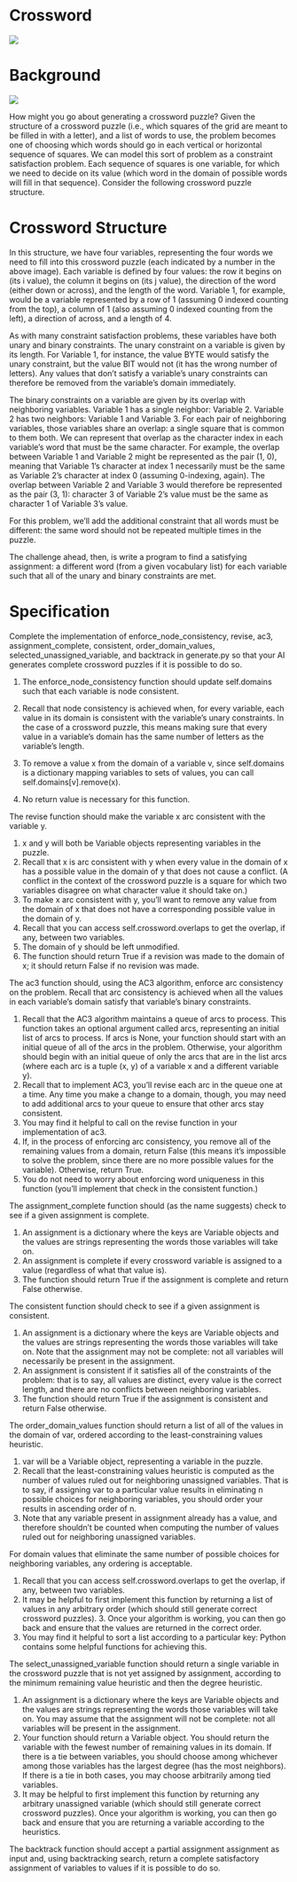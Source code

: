 # Crossword

![](https://cs50.harvard.edu/ai/2020/projects/3/crossword/images/crossword.png)

# Background

![](https://cs50.harvard.edu/ai/2020/projects/3/crossword/images/structure.png)

How might you go about generating a crossword puzzle? Given the structure of a crossword puzzle (i.e., which squares of the grid are meant to be filled in with a letter), and a list of words to use, the problem becomes one of choosing which words should go in each vertical or horizontal sequence of squares. We can model this sort of problem as a constraint satisfaction problem. Each sequence of squares is one variable, for which we need to decide on its value (which word in the domain of possible words will fill in that sequence). Consider the following crossword puzzle structure.

# Crossword Structure

In this structure, we have four variables, representing the four words we need to fill into this crossword puzzle (each indicated by a number in the above image). Each variable is defined by four values: the row it begins on (its i value), the column it begins on (its j value), the direction of the word (either down or across), and the length of the word. Variable 1, for example, would be a variable represented by a row of 1 (assuming 0 indexed counting from the top), a column of 1 (also assuming 0 indexed counting from the left), a direction of across, and a length of 4.

As with many constraint satisfaction problems, these variables have both unary and binary constraints. The unary constraint on a variable is given by its length. For Variable 1, for instance, the value BYTE would satisfy the unary constraint, but the value BIT would not (it has the wrong number of letters). Any values that don’t satisfy a variable’s unary constraints can therefore be removed from the variable’s domain immediately.

The binary constraints on a variable are given by its overlap with neighboring variables. Variable 1 has a single neighbor: Variable 2. Variable 2 has two neighbors: Variable 1 and Variable 3. For each pair of neighboring variables, those variables share an overlap: a single square that is common to them both. We can represent that overlap as the character index in each variable’s word that must be the same character. For example, the overlap between Variable 1 and Variable 2 might be represented as the pair (1, 0), meaning that Variable 1’s character at index 1 necessarily must be the same as Variable 2’s character at index 0 (assuming 0-indexing, again). The overlap between Variable 2 and Variable 3 would therefore be represented as the pair (3, 1): character 3 of Variable 2’s value must be the same as character 1 of Variable 3’s value.

For this problem, we’ll add the additional constraint that all words must be different: the same word should not be repeated multiple times in the puzzle.

The challenge ahead, then, is write a program to find a satisfying assignment: a different word (from a given vocabulary list) for each variable such that all of the unary and binary constraints are met.

# Specification

Complete the implementation of enforce_node_consistency, revise, ac3, assignment_complete, consistent, order_domain_values, selected_unassigned_variable, and backtrack in generate.py so that your AI generates complete crossword puzzles if it is possible to do so.

1. The enforce_node_consistency function should update self.domains such that each variable is node consistent.

1. Recall that node consistency is achieved when, for every variable, each value in its domain is consistent with the variable’s unary constraints. In the case of a crossword puzzle, this means making sure that every value in a variable’s domain has the same number of letters as the variable’s length.
2. To remove a value x from the domain of a variable v, since self.domains is a dictionary mapping variables to sets of values, you can call self.domains[v].remove(x).
3. No return value is necessary for this function.

The revise function should make the variable x arc consistent with the variable y.

1. x and y will both be Variable objects representing variables in the puzzle.
2. Recall that x is arc consistent with y when every value in the domain of x has a possible value in the domain of y that does not cause a conflict. (A conflict in the context of the crossword puzzle is a square for which two variables disagree on what character value it should take on.)
3. To make x arc consistent with y, you’ll want to remove any value from the domain of x that does not have a corresponding possible value in the domain of y.
4. Recall that you can access self.crossword.overlaps to get the overlap, if any, between two variables.
5. The domain of y should be left unmodified.
6. The function should return True if a revision was made to the domain of x; it should return False if no revision was made.

The ac3 function should, using the AC3 algorithm, enforce arc consistency on the problem. Recall that arc consistency is achieved when all the values in each variable’s domain satisfy that variable’s binary constraints.

1. Recall that the AC3 algorithm maintains a queue of arcs to process. This function takes an optional argument called arcs, representing an initial list of arcs to process. If arcs is None, your function should start with an initial queue of all of the arcs in the problem. Otherwise, your algorithm should begin with an initial queue of only the arcs that are in the list arcs (where each arc is a tuple (x, y) of a variable x and a different variable y).
2. Recall that to implement AC3, you’ll revise each arc in the queue one at a time. Any time you make a change to a domain, though, you may need to add additional arcs to your queue to ensure that other arcs stay consistent.
3. You may find it helpful to call on the revise function in your implementation of ac3.
4. If, in the process of enforcing arc consistency, you remove all of the remaining values from a domain, return False (this means it’s impossible to solve the problem, since there are no more possible values for the variable). Otherwise, return True.
5. You do not need to worry about enforcing word uniqueness in this function (you’ll implement that check in the consistent function.)

The assignment_complete function should (as the name suggests) check to see if a given assignment is complete.

1. An assignment is a dictionary where the keys are Variable objects and the values are strings representing the words those variables will take on.
2. An assignment is complete if every crossword variable is assigned to a value (regardless of what that value is).
3. The function should return True if the assignment is complete and return False otherwise.

The consistent function should check to see if a given assignment is consistent.

1. An assignment is a dictionary where the keys are Variable objects and the values are strings representing the words those variables will take on. Note that the assignment may not be complete: not all variables will necessarily be present in the assignment.
2. An assignment is consistent if it satisfies all of the constraints of the problem: that is to say, all values are distinct, every value is the correct length, and there are no conflicts between neighboring variables.
3. The function should return True if the assignment is consistent and return False otherwise.

The order_domain_values function should return a list of all of the values in the domain of var, ordered according to the least-constraining values heuristic.

1. var will be a Variable object, representing a variable in the puzzle.
2. Recall that the least-constraining values heuristic is computed as the number of values ruled out for neighboring unassigned variables. That is to say, if assigning var to a particular value results in eliminating n possible choices for neighboring variables, you should order your results in ascending order of n.
3. Note that any variable present in assignment already has a value, and therefore shouldn’t be counted when computing the number of values ruled out for neighboring unassigned variables.

For domain values that eliminate the same number of possible choices for neighboring variables, any ordering is acceptable.

1. Recall that you can access self.crossword.overlaps to get the overlap, if any, between two variables.
2. It may be helpful to first implement this function by returning a list of values in any arbitrary order (which should still generate correct crossword puzzles). 3. Once your algorithm is working, you can then go back and ensure that the values are returned in the correct order.
4. You may find it helpful to sort a list according to a particular key: Python contains some helpful functions for achieving this.

The select_unassigned_variable function should return a single variable in the crossword puzzle that is not yet assigned by assignment, according to the minimum remaining value heuristic and then the degree heuristic.

1. An assignment is a dictionary where the keys are Variable objects and the values are strings representing the words those variables will take on. You may assume that the assignment will not be complete: not all variables will be present in the assignment.
2. Your function should return a Variable object. You should return the variable with the fewest number of remaining values in its domain. If there is a tie between variables, you should choose among whichever among those variables has the largest degree (has the most neighbors). If there is a tie in both cases, you may choose arbitrarily among tied variables.
3. It may be helpful to first implement this function by returning any arbitrary unassigned variable (which should still generate correct crossword puzzles). Once your algorithm is working, you can then go back and ensure that you are returning a variable according to the heuristics.

The backtrack function should accept a partial assignment assignment as input and, using backtracking search, return a complete satisfactory assignment of variables to values if it is possible to do so.
